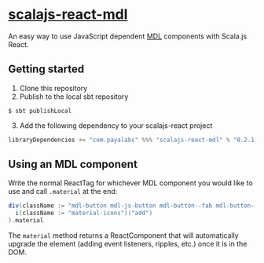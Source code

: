 # [scalajs-react-mdl](http://payalabs.com/scalajs-react-mdl)

An easy way to use JavaScript dependent [MDL](http://getmdl.io) components with Scala.js React.

## Getting started

1. Clone this repository
2. Publish to the local sbt repository
 ```
 $ sbt publishLocal
 ```

3. Add the following dependency to your scalajs-react project
 ```scala
 libraryDependencies += "com.payalabs" %%% "scalajs-react-mdl" % "0.2.1-SNAPSHOT"
 ```

## Using an MDL component
Write the normal ReactTag for whichever MDL component you would like to use and call `.material` at the end:
```scala
div(className := "mdl-button mdl-js-button mdl-button--fab mdl-button--colored")(
  i(className := "material-icons")("add")
).material
```

The `material` method returns a ReactComponent that will automatically upgrade the element (adding event listeners, ripples, etc.) once it is in the DOM.
